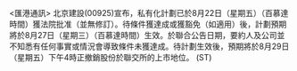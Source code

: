 <匯港通訊>      北京建設(00925)宣布，私有化計劃已於8月22日（星期五）（百慕達時間）獲法院批准（並無修訂）。待條件獲達成或獲豁免（如適用）後，計劃預期將於8月27日（星期三）（百慕達時間）生效。於聯合公告日期，要約人及公司並不知悉有任何事實或情況會導致條件未獲達成。待計劃生效後，預期將於8月29日（星期五）下午4時正撤銷股份於聯交所的上市地位。 (ST)